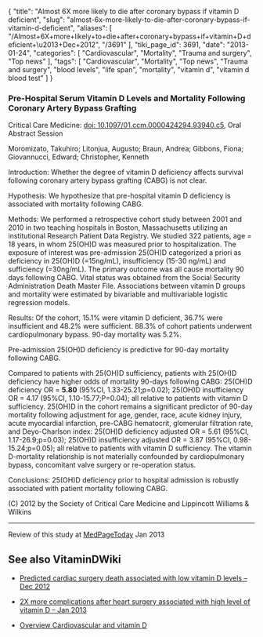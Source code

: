 {
    "title": "Almost 6X more likely to die after coronary bypass if vitamin D deficient",
    "slug": "almost-6x-more-likely-to-die-after-coronary-bypass-if-vitamin-d-deficient",
    "aliases": [
        "/Almost+6X+more+likely+to+die+after+coronary+bypass+if+vitamin+D+deficient+\u2013+Dec+2012",
        "/3691"
    ],
    "tiki_page_id": 3691,
    "date": "2013-01-24",
    "categories": [
        "Cardiovascular",
        "Mortality",
        "Trauma and surgery",
        "Top news"
    ],
    "tags": [
        "Cardiovascular",
        "Mortality",
        "Top news",
        "Trauma and surgery",
        "blood levels",
        "life span",
        "mortality",
        "vitamin d",
        "vitamin d blood test"
    ]
}


### Pre-Hospital Serum Vitamin D Levels and Mortality Following Coronary Artery Bypass Grafting

Critical Care Medicine: [doi: 10.1097/01.ccm.0000424294.93940.c5](https://doi.org/10.1097/01.ccm.0000424294.93940.c5), Oral Abstract Session

Moromizato, Takuhiro; Litonjua, Augusto; Braun, Andrea; Gibbons, Fiona; Giovannucci, Edward; Christopher, Kenneth

Introduction: Whether the degree of vitamin D deficiency affects survival following coronary artery bypass grafting (CABG) is not clear.

Hypothesis: We hypothesize that pre-hospital vitamin D deficiency is associated with mortality following CABG.

Methods: We performed a retrospective cohort study between 2001 and 2010 in two teaching hospitals in Boston, Massachusetts utilizing an institutional Research Patient Data Registry. We studied 322 patients, age = 18 years, in whom 25(OH)D was measured prior to hospitalization. The exposure of interest was pre-admission 25(OH)D categorized a priori as deficiency in 25(OH)D (=15ng/mL), insufficiency (15-30 ng/mL) and sufficiency (=30ng/mL). The primary outcome was all cause mortality 90 days following CABG. Vital status was obtained from the Social Security Administration Death Master File. Associations between vitamin D groups and mortality were estimated by bivariable and multivariable logistic regression models.

Results: Of the cohort, 15.1% were vitamin D deficient, 36.7% were insufficient and 48.2% were sufficient. 88.3% of cohort patients underwent cardiopulmonary bypass. 90-day mortality was 5.2%. 

Pre-admission 25(OH)D deficiency is predictive for 90-day mortality following CABG. 

Compared to patients with 25(OH)D sufficiency, patients with 25(OH)D deficiency have higher odds of mortality 90-days following CABG: 25(OH)D deficiency OR =  **5.80**  (95%CI, 1.33-25.21;p=0.02); 25(OH)D insufficiency OR = 4.17 (95%CI, 1.10-15.77;P=0.04); all relative to patients with vitamin D sufficiency. 25(OH)D in the cohort remains a significant predictor of 90-day mortality following adjustment for age, gender, race, acute kidney injury, acute myocardial infarction, pre-CABG hematocrit, glomerular filtration rate, and Deyo-Charlson index: 25(OH)D deficiency adjusted OR = 5.61 (95%CI, 1.17-26.9;p=0.03); 25(OH)D insufficiency adjusted OR = 3.87 (95%CI, 0.98-15.24;p=0.05); all relative to patients with vitamin D sufficiency. The vitamin D-mortality relationship is not materially confounded by cardiopulmonary bypass, concomitant valve surgery or re-operation status.

Conclusions: 25(OH)D deficiency prior to hospital admission is robustly associated with patient mortality following CABG.

(C) 2012 by the Society of Critical Care Medicine and Lippincott Williams & Wilkins

---

Review of this study at  [MedPageToday](http://www.medpagetoday.com/MeetingCoverage/SCCM/36954) Jan 2013

## See also VitaminDWiki

* [Predicted cardiac surgery death associated with low vitamin D levels – Dec 2012 ](/posts/predicted-cardiac-surgery-death-associated-with-low-vitamin-d-levels)

* [2X more complications after heart surgery associated with high level of vitamin D – Jan 2013](/posts/2x-more-complications-after-heart-surgery-associated-with-high-level-of-vitamin-d)

* [Overview Cardiovascular and vitamin D](/tags/overview-cardiovascular-and-vitamin-d.html)